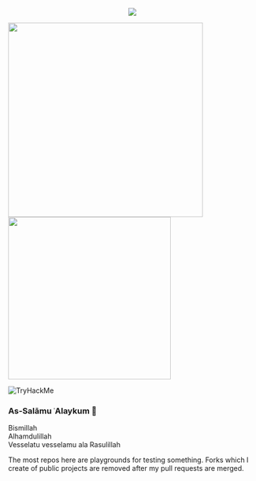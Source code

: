 <p align="Center">

<a href="https://www.linkedin.com/in/yigitinanc/">
<img src="https://img.shields.io/badge/-LinkedIn%20-blue" />
</a>
  
<img src="https://github-readme-stats.vercel.app/api?username=incyi&show_icons=true&theme=dark" width="395"/> <img src="https://github-readme-stats.vercel.app/api/top-langs?username=incyi&layout=compact&theme=dark" width="330"/> 

</p>

<img src="https://tryhackme-badges.s3.amazonaws.com/incyi.png" alt="TryHackMe">

### As-Salāmu ʿAlaykum 👋

Bismillah  
Alhamdulillah  
Vesselatu vesselamu ala Rasulillah  

The most repos here are playgrounds for testing something. Forks which I create of public projects are removed after my pull requests are merged.

<!--
**incyi/incyi** is a ✨ _special_ ✨ repository because its `README.md` (this file) appears on your GitHub profile.

Here are some ideas to get you started:

- 🔭 I’m currently working on ...
- 🌱 I’m currently learning ...
- 👯 I’m looking to collaborate on ...
- 🤔 I’m looking for help with ...
- 💬 Ask me about ...
- 📫 How to reach me: ...
- 😄 Pronouns: ...
- ⚡ Fun fact: ...
-->
